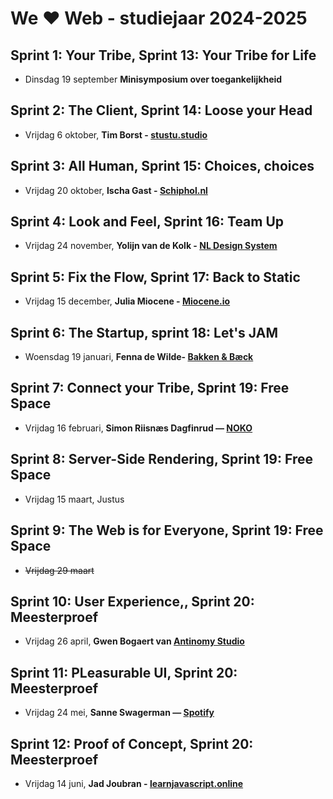 # We ♥ Web - studiejaar 2024-2025

##  Sprint 1: Your Tribe, Sprint 13: Your Tribe for Life
- Dinsdag 19 september **Minisymposium over toegankelijkheid**

## Sprint 2: The Client, Sprint 14: Loose your Head
- Vrijdag 6 oktober, **Tim Borst - [stustu.studio](https://stustu.studio)**

## Sprint 3: All Human, Sprint 15: Choices, choices
- Vrijdag 20 oktober, **Ischa Gast - [Schiphol.nl](https://www.schiphol.nl/en/)**

## Sprint 4: Look and Feel, Sprint 16: Team Up
- Vrijdag 24 november, **Yolijn van de Kolk - [NL Design System](https://nldesignsystem.nl)**

## Sprint 5: Fix the Flow, Sprint 17: Back to Static
- Vrijdag 15 december, **Julia Miocene - [Miocene.io](https://miocene.io)**

## Sprint 6: The Startup, sprint 18: Let's JAM
- Woensdag 19 januari, **Fenna de Wilde- [Bakken & Bæck](https://bakkenbaeck.com)**

## Sprint 7: Connect your Tribe, Sprint 19: Free Space
- Vrijdag 16 februari, **Simon Riisnæs Dagfinrud — [NOKO](https://símon.com/)**

## Sprint 8: Server-Side Rendering, Sprint 19: Free Space
- Vrijdag 15 maart, Justus

## Sprint 9: The Web is for Everyone, Sprint 19: Free Space
- ~~Vrijdag 29 maart~~

## Sprint 10: User Experience,, Sprint 20: Meesterproef
- Vrijdag 26 april, **Gwen Bogaert van [Antinomy Studio](https://antinomy.studio/)**

## Sprint 11: PLeasurable UI, Sprint 20: Meesterproef
- Vrijdag 24 mei, **Sanne Swagerman — [Spotify](https://spotify.design)**

## Sprint 12: Proof of Concept, Sprint 20: Meesterproef
- Vrijdag 14 juni, **Jad Joubran - [learnjavascript.online](https://learnjavascript.online)** 
